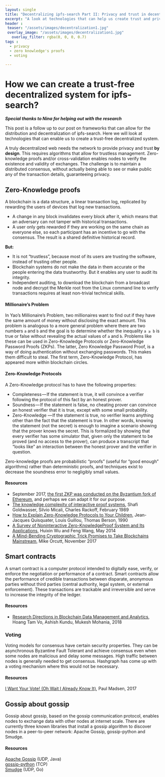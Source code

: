 ```yaml
---
layout: single
title: "Decentralizing ipfs-search Part II: Privacy and trust in decentralized applications"
excerpt: "A look at technologies that can help us create trust and privacy in decentralized distributed systems"
header :
 teaser: "/assets/images/decentralization1.jpg"
 overlay_image: "/assets/images/decentralization1.jpg"
   overlay_filter: rgba(0, 0, 0, 0.7)
tags :
  - privacy
  - zero knowledge's proofs
  - voting

---
```


# How we can create a trust-free decentralized system for ipfs-search?

***Special thanks to Nina for helping out with the research***
 
This post is a follow up to our post on frameworks that can allow for the distribution and decentralization of ipfs-search. Here we will look at technologies that can enable us to create a trust-free decentralized system.
 
A truly decentralized web needs the network to provide privacy and trust **by design**. This requires algorithms that allow for trustless management. Zero-knowledge proofs and/or cross-validation enables nodes to verify the existence and validity of exchanges. The challenge is to maintain a distributed consensus, without actually being able to see or make public any of the transaction details, guaranteeing privacy.
 
 
## Zero-Knowledge proofs
 
 
A blockchain is a data structure, a linear transaction log, replicated by rewarding the users of devices that log new transactions.
 
-   A change in any block invalidates every block after it, which means that an adversary can not tamper with historical transactions.   
-   A user only gets rewarded if they are working on the same chain as everyone else, so each participant has an incentive to go with the consensus. The result is a shared definitive historical record.
  
 
**But:**
-   It is not “trustless”, because most of its users are trusting the software, instead of trusting other people.   
-   Blockchain systems do not make the data in them accurate or the people entering the data trustworthy. But it enables any user to audit its integrity.   
-   Independent auditing,  to download the blockchain from a broadcast node and decrypt the Merkle root from the Linux command line to verify transactions requires at least non-trivial technical skills.
  
 
#### Millionaire’s Problem
 
 
In Yao’s Millionaire’s Problem, two millionaires want to find out if they have the same amount of money without disclosing the exact amount. This problem is analogous to a more general problem where there are two numbers `a` and `b` and the goal is to determine whether the inequality `a ≥ b` is true or false without revealing the actual values of `a` and `b`. Problems like these can be used in Zero-Knowledge Protocols or Zero-Knowledge Password Proofs (ZKPs). The latter, Zero Knowledge Password Proof, is a way of doing authentication without exchanging passwords. This makes them difficult to steal. The first term, Zero-Knowledge Protocol, has appeared more within blockchain circles.
 
#### Zero-Knowledge Protocols
 
 A Zero-Knowledge protocol has to have the following properties:

-   Completeness — If the statement is true, it will convince a verifier following the protocol of this fact by an honest prover.   
-   Soundness — If the statement is false, no cheating prover can convince an honest verifier that it is true, except with some small probability.   
-   Zero-Knowledge — If the statement is true, no verifier learns anything other than the fact that the statement is true. In other words, knowing the statement (not the secret) is enough to imagine a scenario showing that the prover knows the secret. This is formalized by showing that every verifier has some simulator that, given only the statement to be proved (and no access to the prover), can produce a transcript that “looks like” an interaction between the honest prover and the verifier in question.
  
 
Zero-knowledge proofs are probabilistic “proofs” (useful for “good enough” algorithms) rather than deterministic proofs, and techniques exist to decrease the soundness error to negligibly small values.
 
#### Resources
-   September 2017, [the first ZKP was conducted on the Byzantium fork of Ethereum](https://cointelegraph.com/news/ethereum-upgrade-byzantium-is-live-verifies-first-zk-snark-proof "https://cointelegraph.com/news/ethereum-upgrade-byzantium-is-live-verifies-first-zk-snark-proof"), and perhaps we can adapt it for our purpose.   
-   [The knowledge complexity of interactive proof systems](https://people.csail.mit.edu/silvio/Selected%20Scientific%20Papers/Proof%20Systems/The_Knowledge_Complexity_Of_Interactive_Proof_Systems.pdf "https://people.csail.mit.edu/silvio/Selected%20Scientific%20Papers/Proof%20Systems/The_Knowledge_Complexity_Of_Interactive_Proof_Systems.pdf"), Shafi Goldwasser, Silvio Micali, Charles Rackoff, February 1989   
-   [How to Explain Zero-Knowledge Protocols to Your Children](http://pages.cs.wisc.edu/~mkowalcz/628.pdf "http://pages.cs.wisc.edu/~mkowalcz/628.pdf"), Jean-Jacques Quisquater, Louis Guillou, Thomas Berson, 1990   
-   [A Survey of Noninteractive Zero-KnowledgeProof System and Its Applications](https://www.ncbi.nlm.nih.gov/pmc/articles/PMC4032740/pdf/TSWJ2014-560484.pdf "https://www.ncbi.nlm.nih.gov/pmc/articles/PMC4032740/pdf/TSWJ2014-560484.pdf"), Huixin Wu and Feng Wang, May 2014   
-   [A Mind-Bending Cryptographic Trick Promises to Take Blockchains Mainstream](https://www.technologyreview.com/s/609448/a-mind-bending-cryptographic-trick-promises-to-take-blockchains-mainstream/ "https://www.technologyreview.com/s/609448/a-mind-bending-cryptographic-trick-promises-to-take-blockchains-mainstream/"), Mike Orcutt, November 2017
 
 
 
## Smart contracts
 
 
A smart contract is a computer protocol intended to digitally ease, verify, or enforce the negotiation or performance of a contract. Smart contracts allow the performance of credible transactions between disparate, anonymous parties without third parties (central authority, legal system, or external enforcement). These transactions are trackable and irreversible and serve to increase the integrity of the ledger.
 
 
#### Resources
 
-   [Research Directions in Blockchain Data Management and Analytics](https://openproceedings.org/2018/conf/edbt/paper-227.pdf "https://openproceedings.org/2018/conf/edbt/paper-227.pdf"), Hoang Tam Vo, Ashish Kundu, Mukesh Mohania, 2018
 

 
### Voting
Voting models for consensus have certain security properties. They can be asynchronous Byzantine Fault Tolerant and achieve consensus even when some nodes are malicious and delay some messages. High traffic between nodes is generally needed to get consensus. Hashgraph has come up with a voting mechanism where this would not be necessary.
 
#### Resources
[I Want Your Vote! (Oh Wait I Already Know It)](https://medium.com/hashgraph/i-want-your-vote-oh-wait-i-already-know-it-e1faa50b31ad "https://medium.com/hashgraph/i-want-your-vote-oh-wait-i-already-know-it-e1faa50b31ad"), Paul Madsen, 2017
 
 
 
## Gossip about gossip
 
 
Gossip about gossip, based on the gossip communication protocol, enables nodes to exchange data with other nodes at internet scale. There are currently three known libraries that install a gossip algorithm to discover nodes in a peer-to-peer network: Apache Gossip, gossip-python and Smudge.
 
 
#### Resources
 
 
[Apache Gossip](https://github.com/apache/incubator-gossip "https://github.com/apache/incubator-gossip") (UDP, Java)   
[gossip-python](https://github.com/thomai/gossip-python "https://github.com/thomai/gossip-python") (TCP)   
[Smudge](https://github.com/clockworksoul/smudge "https://github.com/clockworksoul/smudge") (UDP, Go)
 


